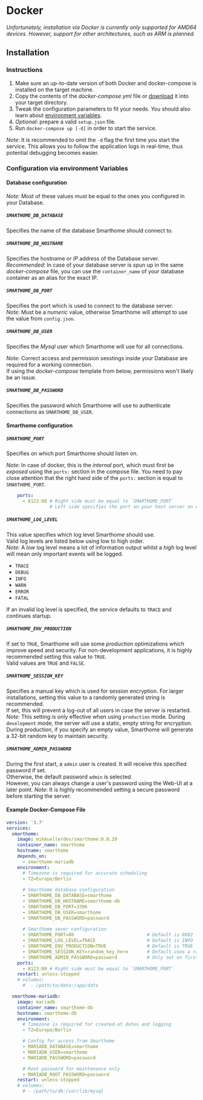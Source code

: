 # Docker
*Unfortunately, installation via Docker is currently only supported for AMD64 devices. However, support for other architectures, such as ARM is planned.*

## Installation
### Instructions
1. Make sure an up-to-date version of both Docker and docker-compose is installed on the target machine.
2. Copy the contents of the *docker-compose.yml* file or [download](../docker-compose.yml) it into your target directory.
3. Tweak the configuration parameters to fit your needs.
You should also learn about [environment variables](###configuration-via-environment-variables).
4. *Optional*: prepare a valid `setup.json` file.
5. Run `docker-compose up [-d]` in order to start the service.

*Note*: It is recommended to omit the `-d` flag the first time you start the service.
This allows you to follow the application logs in real-time, thus potential debugging becomes easier.

### Configuration via environment Variables
#### Database configuration
*Note*: Most of these values must be equal to the ones you configured in your Database.

##### `SMARTHOME_DB_DATABASE`
Specifies the name of the database Smarthome should connect to.  

##### `SMARTHOME_DB_HOSTNAME`
Specifies the hostname or *IP* address of the Database server.  
*Recommended*: In case of your database server is spun up in the same *docker-compose* file, you can use the `container_name` of your database container as an alias for the exact IP.

##### `SMARTHOME_DB_PORT`
Specifies the port which is used to connect to the database server.  
*Note*: Must be a *numeric* value, otherwise Smarthome will attempt to use the value from `config.json`.

##### `SMARTHOME_DB_USER`
Specifies the *Mysql* user which Smarthome will use for all connections.

*Note*: Correct access and permission sesstings inside your Database are required for a working connection.  
If using the *docker-compose* template from below, permissions won't likely be an issue.

##### `SMARTHOME_DB_PASSWORD`
Specifies the password which Smarthome will use to authenticate connections as `SMARTHOME_DB_USER`.

#### Smarthome configuration
##### `SMARTHOME_PORT`
Specifies on which port Smarthome should listen on.  

*Note*: In case of docker, this is the *internal* port, which must first be *exposed* using the `ports:` section in the compose file.
You need to pay close attention that the right hand side of the `ports:` section is equal to `SMARTHOME_PORT`.
```yml
    ports:
      - 8123:80 # Right side must be equal to `SMARTHOME_PORT`
                # Left side specifies the port on your host server on which you can connect
```

##### `SMARTHOME_LOG_LEVEL`
This value specifies which log level Smarthome should use.  
Valid log levels are listed below using low to high order.  
*Note*: A *low* log level means a lot of information output whilst a *high* log level will mean only important events will be logged.

- `TRACE`
- `DEBUG`
- `INFO`
- `WARN`
- `ERROR`
- `FATAL`

If an invalid log level is specified, the service defaults to `TRACE` and continues startup.

##### `SMARTHOME_ENV_PRODUCTION`
If set to `TRUE`, Smarthome will use some *production* optimizations which improve speed and security.
For non-development applications, it is highly recommended setting this value to `TRUE`.  
Valid values are `TRUE` and `FALSE`.

##### `SMARTHOME_SESSION_KEY`
Specifies a manual key which is used for session encryption. For larger installations, setting this value to a randomly generated string is recommended.  
If set, this will prevent a log-out of all users in case the server is restarted.  
*Note*: This setting is only effective when using `production` mode. During `development` mode, the server will use a static, empty string for encryption.  
During production, if you specify an empty value, Smarthome will generate a 32-bit random key to maintain security.

##### `SMARTHOME_ADMIN_PASSWORD`
During the first start, a `admin` user is created. It will receive this specified password if set.  
Otherwise, the default password `admin` is selected.  
However, you can always change a user's password using the Web-UI at a later point.
*Note*: It is highly recommended setting a secure password before starting the server.

#### Example Docker-Compose File

```yml
version: '3.7'
services:
  smarthome:
    image: mikmuellerdev/smarthome:0.0.29
    container_name: smarthome
    hostname: smarthome
    depends_on:
      - smarthome-mariadb
    environment:
      # Timezone is required for accurate scheduling
      - TZ=Europe/Berlin
      
      # Smarthome database configuration
      - SMARTHOME_DB_DATABASE=smarthome
      - SMARTHOME_DB_HOSTNAME=smarthome-db
      - SMARTHOME_DB_PORT=3306
      - SMARTHOME_DB_USER=smarthome
      - SMARTHOME_DB_PASSWORD=password
      
      # Smarthome sever configuration
      - SMARTHOME_PORT=80                           # Default is 8082
      - SMARTHOME_LOG_LEVEL=TRACE                   # Default is INFO
      - SMARTHOME_ENV_PRODUCTION=TRUE               # Default is TRUE
      - SMARTHOME_SESSION_KEY=random_key_here       # Default uses a random key generated by Smarthome
      - SMARTHOME_ADMIN_PASSWORD=password           # Only set on first start
    ports:
      - 8123:80 # Right side must be equal to `SMARTHOME_PORT`
    restart: unless-stopped
    # volumes:
      #  - /path/to/data:/app/data

  smarthome-mariadb:
    image: mariadb
    container_name: smarthome-db
    hostname: smarthome-db
    environment:
      # Timezone is required for created-at dates and logging 
      - TZ=Europe/Berlin

      # Config for access from Smarthome
      - MARIADB_DATABASE=smarthome
      - MARIADB_USER=smarthome
      - MARIADB_PASSWORD=password

      # Root password for maintenance only
      - MARIADB_ROOT_PASSWORD=password
    restart: unless-stopped
    # volumes:
      # - /path/to/db:/var/lib/mysql
```
